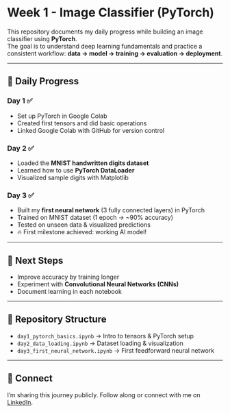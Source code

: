 # Week 1 - Image Classifier (PyTorch)

This repository documents my daily progress while building an image classifier using **PyTorch**.  
The goal is to understand deep learning fundamentals and practice a consistent workflow: **data → model → training → evaluation → deployment**.  

---

## 📅 Daily Progress

### Day 1 ✅
- Set up PyTorch in Google Colab
- Created first tensors and did basic operations
- Linked Google Colab with GitHub for version control

### Day 2 ✅
- Loaded the **MNIST handwritten digits dataset**
- Learned how to use **PyTorch DataLoader**
- Visualized sample digits with Matplotlib

### Day 3 ✅
- Built my **first neural network** (3 fully connected layers) in PyTorch
- Trained on MNIST dataset (1 epoch → ~90% accuracy)
- Tested on unseen data & visualized predictions
- 🔥 First milestone achieved: working AI model!

---

## 🚀 Next Steps
- Improve accuracy by training longer
- Experiment with **Convolutional Neural Networks (CNNs)**
- Document learning in each notebook

---

## 📂 Repository Structure
- `day1_pytorch_basics.ipynb` → Intro to tensors & PyTorch setup  
- `day2_data_loading.ipynb` → Dataset loading & visualization  
- `day3_first_neural_network.ipynb` → First feedforward neural network  

---

## 🔗 Connect
I’m sharing this journey publicly. Follow along or connect with me on [LinkedIn](#).  
